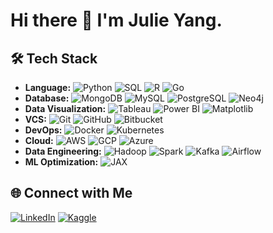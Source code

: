 # Hi there 👋 I'm Julie Yang.


## 🛠️ Tech Stack

- **Language:** ![Python](https://img.shields.io/badge/-Python-3776AB?style=flat&logo=python&logoColor=white) ![SQL](https://img.shields.io/badge/-SQL-4479A1?style=flat&logo=postgresql&logoColor=white) ![R](https://img.shields.io/badge/-R-276DC3?style=flat&logo=r&logoColor=white) ![Go](https://img.shields.io/badge/-Go-00ADD8?style=flat&logo=go&logoColor=white)
- **Database:** ![MongoDB](https://img.shields.io/badge/-MongoDB-47A248?style=flat&logo=mongodb&logoColor=white) ![MySQL](https://img.shields.io/badge/-MySQL-4479A1?style=flat&logo=mysql&logoColor=white) ![PostgreSQL](https://img.shields.io/badge/-PostgreSQL-336791?style=flat&logo=postgresql&logoColor=white)  ![Neo4j](https://img.shields.io/badge/-Neo4j-008CC1?style=flat&logo=neo4j&logoColor=white)
- **Data Visualization:** ![Tableau](https://img.shields.io/badge/-Tableau-E97627?style=flat&logo=tableau&logoColor=white) ![Power BI](https://img.shields.io/badge/-Power%20BI-F2C811?style=flat&logo=power-bi&logoColor=white) ![Matplotlib](https://img.shields.io/badge/-Matplotlib-11557C?style=flat)
- **VCS:** ![Git](https://img.shields.io/badge/-Git-F05032?style=flat&logo=git&logoColor=white) ![GitHub](https://img.shields.io/badge/-GitHub-181717?style=flat&logo=github&logoColor=white) ![Bitbucket](https://img.shields.io/badge/-Bitbucket-0052CC?style=flat&logo=bitbucket&logoColor=white)
- **DevOps:** ![Docker](https://img.shields.io/badge/-Docker-2496ED?style=flat&logo=docker&logoColor=white) ![Kubernetes](https://img.shields.io/badge/-Kubernetes-326CE5?style=flat&logo=kubernetes&logoColor=white)
- **Cloud:** ![AWS](https://img.shields.io/badge/-AWS-232F3E?style=flat&logo=amazon-aws&logoColor=white) ![GCP](https://img.shields.io/badge/-GCP-4285F4?style=flat&logo=google-cloud&logoColor=white) ![Azure](https://img.shields.io/badge/-Azure-0078D4?style=flat&logo=microsoft-azure&logoColor=white)
- **Data Engineering:** ![Hadoop](https://img.shields.io/badge/-Hadoop-66CCFF?style=flat&logo=apache-hadoop&logoColor=white) ![Spark](https://img.shields.io/badge/-Spark-E25A1C?style=flat&logo=apache-spark&logoColor=white) ![Kafka](https://img.shields.io/badge/-Kafka-231F20?style=flat&logo=apache-kafka&logoColor=white) ![Airflow](https://img.shields.io/badge/-Airflow-017CEE?style=flat&logo=apache-airflow&logoColor=white)
- **ML Optimization:** ![JAX](https://img.shields.io/badge/-JAX-007ACC?style=flat&logo=google&logoColor=white)

## 🌐 Connect with Me

[![LinkedIn](https://img.shields.io/badge/-LinkedIn-0077B5?style=flat&logo=linkedin&logoColor=white)](https://www.linkedin.com/in/julie-y-342103203/)
[![Kaggle](https://img.shields.io/badge/-Kaggle-20BEFF?style=flat&logo=kaggle&logoColor=white)](https://www.kaggle.com/liufangzhou1)
